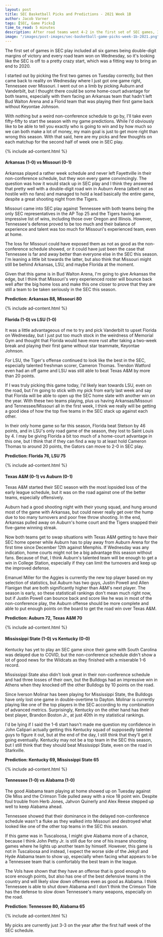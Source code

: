 ```yaml
---
layout: post
title: SEC Basketball Picks and Predictions - 2021 Week 1B
author: Jacob Varner
tags: [SEC, Game Picks]
time_to_read: 5 minutes
description: After road teams went 4-2 in the first set of SEC games, I have home teams getting a slight bounce back in the second half of week one. There is still a lot to learn about some of these SEC teams, and hopefully these games will show that I'm on the right track to understanding SEC teams early in the season.
image: "/images/post-images/sec-basketball-game-picks-week-1b-2021.png"
---
```


The first set of games in SEC play included all six games being double-digit margins of victory and every road team won on Wednesday, so it's looking like the SEC is off to a pretty crazy start, which was a fitting way to bring an end to 2020.

I started out by picking the first two games on Tuesday correctly, but then came back to reality on Wednesday where I just got one game right, Tennessee over Missouri. I went out on a limb by picking Auburn and Vanderbilt, but I thought there could be some home-court advantage for both teams, especially with them facing an Arkansas team that hadn't left Bud Walton Arena and a Florid team that was playing their first game back without Keyontae Johnson.

With nothing but a weird non-conference schedule to go by, I'll take even fifty-fifty to start the season with my game predictions. While I'd obviously like to be able to tell you exactly who is going to win and by how much so we can both make a lot of money, my main goal is just to get more right than wrong this season. With that said, here are my picks and few thoughts on each matchup for the second half of week one in SEC play.

{% include ad-content.html %}

#### Arkansas (1-0) vs Missouri (0-1)

Arkansas played a rather week schedule and never left Fayettville in their non-conference schedule, but they won every game convincingly. The question was how it would stack up in SEC play and I think they answered that pretty well with a double-digit road win in Auburn Arena (albeit not as hostile with no fans) and managed to hold a lead basically the entire game, despite a great shooting night from the Tigers.

Missouri came into SEC play against Tennessee with both teams being the only SEC representatives in the AP Top 25 and the Tigers having an impressive list of wins, including those over Oregon and Illinois. However, Tennessee's defense proved to be too much and their balance of experience and talent was too much for Missouri's experienced team, even at home.

The loss for Missouri could have exposed them as not as good as the non-conference schedule showed, or it could have just been the case that Tennessee is far and away better than everyone else in the SEC this season. I'm leaning a little bit towards the latter, but also think that Missouri might still be behind Arkansas, LSU, and maybe Florida at the moment.

Given that this game is in Bud Walton Arena, I'm going to give Arkansas the edge, but I think that Missouri's very experienced roster will bounce back well after the big home loss and make this one closer to prove that they are still a team to be taken seriously in the SEC this season.

**Prediction: Arkansas 88, Missouri 80**

{% include ad-content.html %}

#### Florida (1-0) vs LSU (1-0)

It was a little advantageous of me to try and pick Vanderbilt to upset Florida on Wednesday, but I just put too much stock in the weirdness of Memorial Gym and thought that Florida would have more rust after taking a two-week break and playing their first game without star teammate, Keyontae Johnson.

For LSU, the Tiger's offense continued to look like the best in the SEC, especially talented freshman scorer, Cameron Thomas. Trendon Watford even had an off game and LSU was still able to beat Texas A&M by more than 20 points.

If I was truly picking this game today, I'd likely lean towards LSU, even on the road, but I'm going to stick with my pick from early last week and say that Florida will be able to open up the SEC home slate with another win on the year. With these two teams playing, plus us having Arkansas/Missouri and Tennessee/Missouri all in the first week, I think we really will be getting a good idea of how the top five teams in the SEC stack up against each other.

In their only home game so far this season, Florida beat Stetson by 46 points, and in LSU's only road game of the season, they lost to Saint Louis by 4. I may be giving Florida a bit too much of a home-court advantage in this one, but I think that if they can find a way to at least hold Cameron Thomas to around 20 points, the Gators can move to 2-0 in SEC play.

**Prediction: Florida 76, LSU 75**

{% include ad-content.html %}

#### Texas A&M (0-1) vs Auburn (0-1)

Texas A&M started their SEC season with the most lopsided loss of the early league schedule, but it was on the road against one of the better teams, especially offensively.

Auburn had a good shooting night with their young squad, and hung around most of the game with Arkansas, but could never really get over the hump due to too many turnovers and poor free throw shooting. In the end, Arkansas pulled away on Auburn's home court and the Tigers snapped their five-game winning streak.

Now both teams get to swap situations with Texas A&M getting to have their SEC home opener while Auburn has to play away from Auburn Arena for the first time since December 12th against Memphis. If Wednesday was any indication, home courts might not be a big advantage this season without fans. Because of that, I think Auburn's talented team will be enough to get a win in College Station, especially if they can limit the turnovers and keep up the improved defense.

Emanuel Miller for the Aggies is currently the new top player based on my selection of statistics, but Auburn has two guys, Justin Powell and Allen Flanigan that are both significantly higher than A&M's next player. The season is early, so these statisticall rankings don't mean much right now, but if Justin Powell can bounce back and score like he was in most of the non-conference play, the Auburn offense should be more complete and able to put enough points on the board to get the road win over Texas A&M.

**Prediction: Auburn 72, Texas A&M 70**

{% include ad-content.html %}

#### Mississippi State (1-0) vs Kentucky (0-0)

Kentucky has yet to play an SEC game since their game with South Carolina was delayed due to COVID, but the non-conference schedule didn't show a lot of good news for the Wildcats as they finished with a miserable 1-6 record.

Mississippi State also didn't look great in their non-conference schedule and had three losses of their own, but the Bulldogs had an impressive win in Athens when they knocked off the other Bulldogs by 10 points on the road.

Since Iverson Molinar has been playing for Mississippi State, the Bulldogs have only lost one game in double-overtime to Dayton. Molinar is currently playing like one of the top players in the SEC according to my combination of advanced metrics. Surprisingly, Kentucky on the other hand has their best player, Brandon Boston Jr., at just 40th in my statistical rankings.

I'd be lying if I said the 1-6 start hasn't made me question my confidence in John Calipari actually getting this Kentucky squad of supposedly talented guys to figure it out, but at the end of the day, I still think that they'll get it going eventually. Kentucky may not be a top team in the SEC this season, but I still think that they should beat Mississippi State, even on the road in Starkville.

**Prediction: Kentucky 69, Mississippi State 65**

{% include ad-content.html %}

#### Tennessee (1-0) vs Alabama (1-0)

The good Alabama team playing at home showed up on Tuesday against Ole Miss and the Crimson Tide pulled away with a nice 18 point win. Despite foul trouble from Herb Jones, Jahvon Quinerly and Alex Reese stepped up well to keep Alabama ahead.

Tennessee showed that their dominance in the delayed non-conference schedule wasn't a fluke as they walked into Missouri and destroyed what looked like one of the other top teams in the SEC this season.

If this game was in Tuscaloosa, I might give Alabama more of a chance, because I think John Petty Jr. is still due for one of his insane shooting games where he lights up another team by himself. However, this game is not in Tuscaloosa and instead, I expect the worse side of the Jekyll and Hyde Alabama team to show up, especially when facing what appears to be a Tennessee team that is comfortably the best team in the league.

The Vols have shown that they have an offense that is good enough to score enough points, but also has one of the best defensive teams in the country and will likely slow down offenses even as good as Alabama. I think Tennessee is able to shut down Alabama and I don't think the Crimson Tide has the defense to slow down Tennessee's many weapons, especially on the road.

**Prediction: Tennessee 80, Alabama 65**

{% include ad-content.html %}

My picks are currently just 3-3 on the year after the first half week of the SEC schedule.
